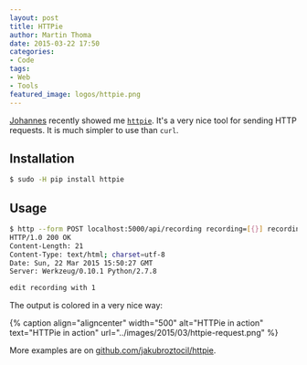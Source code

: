 ```yaml
---
layout: post
title: HTTPie
author: Martin Thoma
date: 2015-03-22 17:50
categories:
- Code
tags:
- Web
- Tools
featured_image: logos/httpie.png
---
```


[Johannes](http://schickling.me/) recently showed me [`httpie`](https://github.com/jakubroztocil/httpie). It's a very nice tool for sending HTTP requests.
It is much simpler to use than `curl`.

## Installation

```bash
$ sudo -H pip install httpie
```

## Usage

```bash
$ http --form POST localhost:5000/api/recording recording=[{}] recording_id=1
HTTP/1.0 200 OK
Content-Length: 21
Content-Type: text/html; charset=utf-8
Date: Sun, 22 Mar 2015 15:50:27 GMT
Server: Werkzeug/0.10.1 Python/2.7.8

edit recording with 1
```

The output is colored in a very nice way:

{% caption align="aligncenter" width="500" alt="HTTPie in action" text="HTTPie in action" url="../images/2015/03/httpie-request.png" %}

More examples are on [github.com/jakubroztocil/httpie](https://github.com/jakubroztocil/httpie).